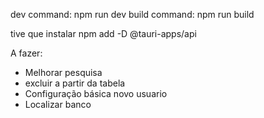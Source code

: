 dev command: npm run dev
build command: npm run build

tive que instalar
npm add -D @tauri-apps/api

A fazer:
- Melhorar pesquisa 
- excluir a partir da tabela
- Configuração básica novo usuario
- Localizar banco

